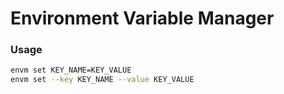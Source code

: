 # Environment Variable Manager

### Usage

```bash
envm set KEY_NAME=KEY_VALUE
envm set --key KEY_NAME --value KEY_VALUE
```
